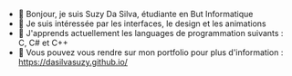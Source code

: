 - 👋 Bonjour, je suis Suzy Da Silva, étudiante en But Informatique
- 👀 Je suis intéressée par les interfaces, le design et les animations
- 🌱 J'apprends actuellement les languages de programmation suivants : C, C# et C++
- 📍 Vous pouvez vous rendre sur mon portfolio pour plus d'information : https://dasilvasuzy.github.io/
